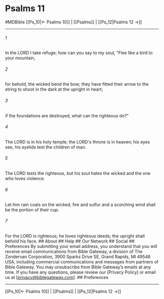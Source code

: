 # Psalms 11
#MDBible
[[Ps_10|← Psalms 10]] | [[Psalms]] | [[Ps_12|Psalms 12 →]]

***


###### 1 
In the LORD I take refuge; how can you say to my soul, "Flee like a bird to your mountain, 

###### 2 
for behold, the wicked bend the bow; they have fitted their arrow to the string to shoot in the dark at the upright in heart; 

###### 3 
if the foundations are destroyed, what can the righteous do?" 

###### 4 
The LORD is in his holy temple; the LORD's throne is in heaven; his eyes see, his eyelids test the children of man. 

###### 5 
The LORD tests the righteous, but his soul hates the wicked and the one who loves violence. 

###### 6 
Let him rain coals on the wicked; fire and sulfur and a scorching wind shall be the portion of their cup. 

###### 7 
For the LORD is righteous; he loves righteous deeds; the upright shall behold his face. ## About ## Help ## Our Network ## Social ## Preferences By submitting your email address, you understand that you will receive email communications from Bible Gateway, a division of The Zondervan Corporation, 3900 Sparks Drive SE, Grand Rapids, MI 49546 USA, including commercial communications and messages from partners of Bible Gateway. You may unsubscribe from Bible Gateway&rsquo;s emails at any time. If you have any questions, please review our [Privacy Policy] or email us at [privacy@biblegateway.com]. ## Preferences

***

[[Ps_10|← Psalms 10]] | [[Psalms]] | [[Ps_12|Psalms 12 →]]
